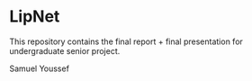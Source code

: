 # LipNet

This repository contains the final report + final presentation for undergraduate senior project.

Samuel Youssef
